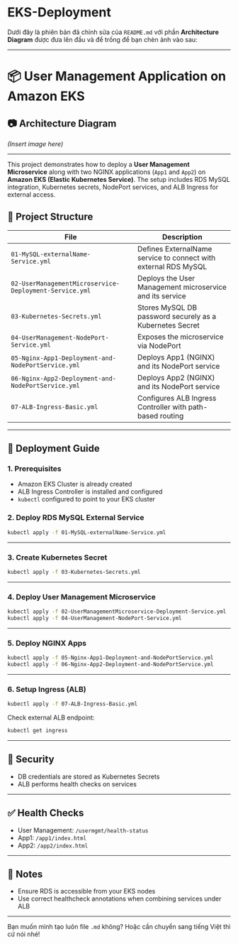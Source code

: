 # EKS-Deployment
Dưới đây là phiên bản đã chỉnh sửa của `README.md` với phần **Architecture Diagram** được đưa lên đầu và để trống để bạn chèn ảnh vào sau:

---

# 📦 User Management Application on Amazon EKS

## 📷 Architecture Diagram

*(Insert image here)*

---

This project demonstrates how to deploy a **User Management Microservice** along with two NGINX applications (`App1` and `App2`) on **Amazon EKS (Elastic Kubernetes Service)**. The setup includes RDS MySQL integration, Kubernetes secrets, NodePort services, and ALB Ingress for external access.

## 📁 Project Structure

| File | Description |
|------|-------------|
| `01-MySQL-externalName-Service.yml` | Defines ExternalName service to connect with external RDS MySQL |
| `02-UserManagementMicroservice-Deployment-Service.yml` | Deploys the User Management microservice and its service |
| `03-Kubernetes-Secrets.yml` | Stores MySQL DB password securely as a Kubernetes Secret |
| `04-UserManagement-NodePort-Service.yml` | Exposes the microservice via NodePort |
| `05-Nginx-App1-Deployment-and-NodePortService.yml` | Deploys App1 (NGINX) and its NodePort service |
| `06-Nginx-App2-Deployment-and-NodePortService.yml` | Deploys App2 (NGINX) and its NodePort service |
| `07-ALB-Ingress-Basic.yml` | Configures ALB Ingress Controller with path-based routing |

---

## 🚀 Deployment Guide

### 1. Prerequisites

- Amazon EKS Cluster is already created
- ALB Ingress Controller is installed and configured
- `kubectl` configured to point to your EKS cluster

### 2. Deploy RDS MySQL External Service

```bash
kubectl apply -f 01-MySQL-externalName-Service.yml
```

---

### 3. Create Kubernetes Secret

```bash
kubectl apply -f 03-Kubernetes-Secrets.yml
```

---

### 4. Deploy User Management Microservice

```bash
kubectl apply -f 02-UserManagementMicroservice-Deployment-Service.yml
kubectl apply -f 04-UserManagement-NodePort-Service.yml
```

---

### 5. Deploy NGINX Apps

```bash
kubectl apply -f 05-Nginx-App1-Deployment-and-NodePortService.yml
kubectl apply -f 06-Nginx-App2-Deployment-and-NodePortService.yml
```

---

### 6. Setup Ingress (ALB)

```bash
kubectl apply -f 07-ALB-Ingress-Basic.yml
```

Check external ALB endpoint:

```bash
kubectl get ingress
```

---

## 🔐 Security

- DB credentials are stored as Kubernetes Secrets
- ALB performs health checks on services

---

## ✅ Health Checks

- User Management: `/usermgmt/health-status`
- App1: `/app1/index.html`
- App2: `/app2/index.html`

---

## 📌 Notes

- Ensure RDS is accessible from your EKS nodes
- Use correct healthcheck annotations when combining services under ALB

---

Bạn muốn mình tạo luôn file `.md` không? Hoặc cần chuyển sang tiếng Việt thì cứ nói nhé!